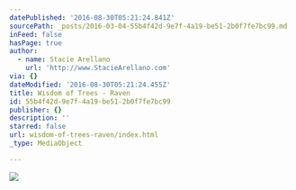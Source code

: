 ```yaml
---
datePublished: '2016-08-30T05:21:24.841Z'
sourcePath: _posts/2016-03-04-55b4f42d-9e7f-4a19-be51-2b0f7fe7bc99.md
inFeed: false
hasPage: true
author:
  - name: Stacie Arellano
    url: 'http://www.StacieArellano.com'
via: {}
dateModified: '2016-08-30T05:21:24.455Z'
title: Wisdom of Trees - Raven
id: 55b4f42d-9e7f-4a19-be51-2b0f7fe7bc99
publisher: {}
description: ''
starred: false
url: wisdom-of-trees-raven/index.html
_type: MediaObject

---
```

![](https://s3-us-west-2.amazonaws.com/the-grid-img/p/f8479fc4928e7ece100ff843a14ae260314d0062.jpg)